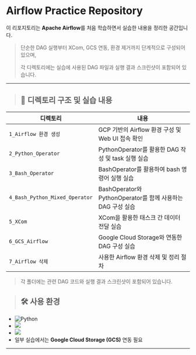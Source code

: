 # Airflow Practice Repository

이 리포지토리는 **Apache Airflow**를 처음 학습하면서 실습한 내용을 정리한 공간입니다.

> 단순한 DAG 실행부터 XCom, GCS 연동, 환경 제거까지 단계적으로 구성되어 있으며,
> 
> 각 디렉토리에는 실습에 사용된 DAG 파일과 실행 결과 스크린샷이 포함되어 있습니다.

---

> ## 📁 디렉토리 구조 및 실습 내용

| 디렉토리 | 내용 |
|----------|------|
| `1_Airflow 환경 생성` | GCP 기반의 Airflow 환경 구성 및 Web UI 접속 확인 |
| `2_Python_Operator` | PythonOperator를 활용한 DAG 작성 및 task 실행 실습 |
| `3_Bash_Operator` | BashOperator를 활용하여 bash 명령어 실행 실습 |
| `4_Bash_Python_Mixed_Operator` | BashOperator와 PythonOperator를 함께 사용하는 DAG 구성 실습 |
| `5_XCom` | XCom을 활용한 태스크 간 데이터 전달 실습 |
| `6_GCS_Airflow` | Google Cloud Storage와 연동한 DAG 구성 실습 |
| `7_Airflow 삭제` | 사용한 Airflow 환경 삭제 및 정리 절차 |

> 각 폴더에는 관련 DAG 코드와 실행 결과 스크린샷이 포함되어 있습니다.

> ## 🛠️ 사용 환경

- ![Python](https://img.shields.io/badge/Python-3776AB?style=for-the-badge&logo=python&logoColor=white)
- <img src="https://img.shields.io/badge/googlecloud-4285F4?style=for-the-badge&logo=googlecloud&logoColor=white">
- <img src="https://img.shields.io/badge/Airflow-017CEE?style=for-the-badge&logo=Apache-Airflow&logoColor=white">
- 일부 실습에서는 **Google Cloud Storage (GCS)** 연동 필요

---
